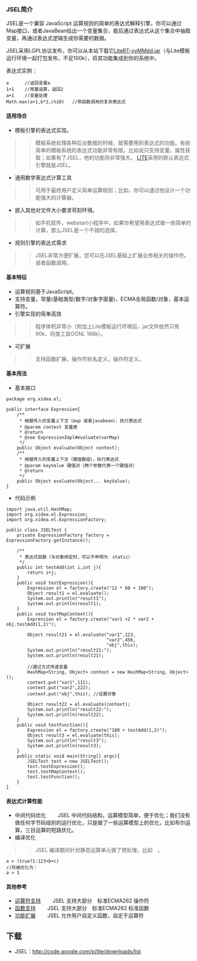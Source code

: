 ### JSEL简介 ###
JSEL是一个兼容 JavaScript 运算规则的简单的表达式解释引擎，你可以通过Map接口，或者JavaBean给出一个变量集合，能后通过表达式从这个集合中抽取变量，再通过表达式逻辑生成你需要的数据。

JSEL采用LGPL协议发布，你可以从本站下载它[LiteRT-yyMMdd.jar](http://code.google.com/p/lite/downloads/list)（与Lite模板运行环境一起打包发布，不足100k），将其功能集成到你的系统中。

表达式实例：
```
a      //返回变量a
1+1    //常量运算，返回2
a+1    //变量处理
Math.max(a+1,b*2,c%10)   //带函数调用的复杂表达式

```

#### 适用场合 ####
  * 模板引擎的表达式实现。
> > 模板系统处理各种后台数据的时候，就需要用到表达式的功能。有些简单的模板系统的表达式功能非常有限，比如说只支持变量，属性获取；如果有了JSEL，他的功能将非常强大。
> > [LITE](LITE.md)采用的默认表达式引擎就是JSEL。
  * 通用数学表达式计算工具
> > 可用于最终用户定义简单运算规则；比如，你可以通过他设计一个功能强大的计算器。
  * 嵌入其他对文件大小要求苛刻环境。
> > 如手机软件，webstart小程序中，如果你希望用表达式做一些简单的计算，那么JSEL是一个不错的选择。
  * 规则引擎的表达式需求
> > JSEL非常方便扩展，您可以在JSEL基础上扩展业务相关的操作符。或者函数调用。

#### 基本特征 ####
  * 运算规则基于JavaScript。
  * 支持变量，常量(基础类型/数字/对象字面量)，ECMA全局函数/对象，基本运算符。
  * 引擎实现的简单高效
> > 程序体积非常小（附加上Lite模板运行环境后，jar文件依然只有90k，同类工具OGNL 168k）。
  * 可扩展
> > 支持函数扩展，操作符别名定义，操作符定义。

#### 基本用法 ####
  * 基本接口
```
package org.xidea.el;

public interface Expression{
	/**
	 * 根据传入的变量上下文（map 或者javabean），执行表达式
	 * @param context 变量表
	 * @return
	 * @see ExpressionImpl#evaluate(varMap)
	 */
	public Object evaluate(Object context);
	/**
	 * 根据传入的变量上下文（键值数组），执行表达式
	 * @param keyValue 键值对（两个参数代表一个键值对）
	 * @return
	 */
	public Object evaluate(Object... keyValue);
}
```
  * 代码示例
```
import java.util.HashMap;
import org.xidea.el.Expression;
import org.xidea.el.ExpressionFactory;

public class JSELTest {
    private ExpressionFactory factory = ExpressionFactory.getInstance();

    /**
     * 表达式函数（与对象绑定时，可以不申明为　static）
     */
    public int testAdd(int i,int j){
        return i+j;
    }
    public void testExpression(){
        Expression el = factory.create("12 * 60 + 100");
        Object result1 = el.evaluate();
        System.out.println("result1");
        System.out.println(result1);
    }
    public void testMapContext(){
        Expression el = factory.create("var1 +2 * var2 + obj.testAdd(1,2)");

        Object result21 = el.evaluate("var1",123,
                                      "var2",456,
                                      "obj",this);
        System.out.println("result21:");
        System.out.println(result21);
        
        //通过方式传递变量
        HashMap<String, Object> context = new HashMap<String, Object>();
        context.put("var1",111);
        context.put("var2",222);
        context.put("obj",this); //设置对象

        Object result22 = el.evaluate(context);
        System.out.println("result22:");
        System.out.println(result22);
    }
    public void testFunction(){
        Expression el = factory.create("100 + testAdd(1,2)");
        Object result3 = el.evaluate(this);
        System.out.println("result3");
        System.out.println(result3);
    }
    public static void main(String[] args){
        JSELTest test = new JSELTest();
        test.testExpression();
        test.testMapContext();
        test.testFunction();
    }
}

```


#### 表达式计算性能 ####
  * 中间代码优化
　　JSEL 中间代码结构，运算模型简单，便于优化；我们没有做任何字节码级别的运行优化，只是做了一些运算模型上的优化，比如布尔运算，三目运算的短路优化。
  * 编译优化
> > JSEL 编译期间针对静态运算单元做了预处理，比如　。
```
a > (true?1:123+b+c)
//将被优化为：
a > 1
```
#### 其他参考　 ####
  * [运算符支持](JSELOperator.md)
　　JSEL 支持大部分　标准ECMA262 操作符
  * [函数支持](JSELFunction.md)
　　JSEL 支持大部分　标准ECMA262 标准函数
  * [功能扩展](JSELExtension.md)
　　JSEL 允许用户自定义函数，自定于运算符

## 下载 ##
  * JSEL：http://code.google.com/p/lite/downloads/list